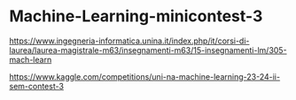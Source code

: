 # Machine-Learning-minicontest-3

https://www.ingegneria-informatica.unina.it/index.php/it/corsi-di-laurea/laurea-magistrale-m63/insegnamenti-m63/15-insegnamenti-lm/305-mach-learn

https://www.kaggle.com/competitions/uni-na-machine-learning-23-24-ii-sem-contest-3
